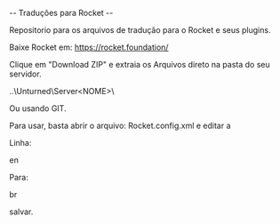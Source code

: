-- Traduções para Rocket --

Repositorio para os arquivos de tradução para o Rocket e seus plugins.

Baixe Rocket em: https://rocket.foundation/

Clique em "Download ZIP" e extraia os Arquivos direto na pasta do seu servidor.

..\Unturned\Server\<NOME>\

Ou usando GIT.

Para usar, basta abrir o arquivo: Rocket.config.xml
e editar a 

Linha:

  <LanguageCode>en</LanguageCode>
 
 Para:
 
  <LanguageCode>br</LanguageCode>
  
  salvar.
